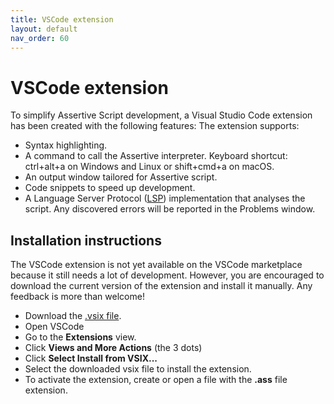 ```yaml
---
title: VSCode extension
layout: default
nav_order: 60
---
```


# VSCode extension
To simplify Assertive Script development, a Visual Studio Code extension has been created with the following features:
The extension supports:
- Syntax highlighting.
- A command to call the Assertive interpreter. Keyboard shortcut: ctrl+alt+a on Windows and Linux or shift+cmd+a on macOS.
- An output window tailored for Assertive script.
- Code snippets to speed up development.
- A Language Server Protocol ([LSP](https://microsoft.github.io/language-server-protocol/)) implementation that analyses the script. Any discovered errors will be reported in the Problems window.

## Installation instructions
The VSCode extension is not yet available on the VSCode marketplace because it still needs a lot of development.
However, you are encouraged to download the current version of the extension and install it manually. Any feedback is more than welcome!

- Download the [.vsix file](https://drive.google.com/file/d/1H9i0Fu63HWK8lHtEwxHai8QcJOiG3jh7/view?usp=sharing).
- Open VSCode
- Go to the **Extensions** view.
- Click **Views and More Actions** (the 3 dots)
- Click **Select Install from VSIX...**
- Select the downloaded vsix file to install the extension.
- To activate the extension, create or open a file with the **.ass** file extension.